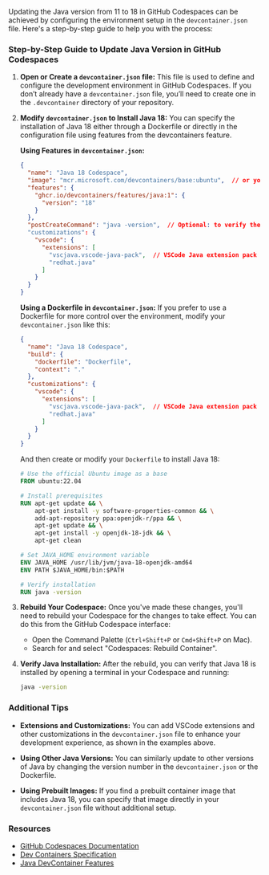 Updating the Java version from 11 to 18 in GitHub Codespaces can be achieved by configuring the environment setup in the `devcontainer.json` file. Here's a step-by-step guide to help you with the process:

### Step-by-Step Guide to Update Java Version in GitHub Codespaces

1.  **Open or Create a `devcontainer.json` file:** This file is used to define and configure the development environment in GitHub Codespaces. If you don’t already have a `devcontainer.json` file, you’ll need to create one in the `.devcontainer` directory of your repository.
    
2.  **Modify `devcontainer.json` to Install Java 18:** You can specify the installation of Java 18 either through a Dockerfile or directly in the configuration file using features from the devcontainers feature.
    
    **Using Features in `devcontainer.json`:**
    
    ```json    
    {
      "name": "Java 18 Codespace",
      "image": "mcr.microsoft.com/devcontainers/base:ubuntu",  // or your preferred base image
      "features": {
        "ghcr.io/devcontainers/features/java:1": {
          "version": "18"
        }
      },
      "postCreateCommand": "java -version",  // Optional: to verify the installation
      "customizations": {
        "vscode": {
          "extensions": [
            "vscjava.vscode-java-pack",  // VSCode Java extension pack
            "redhat.java"
          ]
        }
      }
    }
    ```
    
    **Using a Dockerfile in `devcontainer.json`:** If you prefer to use a Dockerfile for more control over the environment, modify your `devcontainer.json` like this:
    
    ```json    
    {
      "name": "Java 18 Codespace",
      "build": {
        "dockerfile": "Dockerfile",
        "context": "."
      },
      "customizations": {
        "vscode": {
          "extensions": [
            "vscjava.vscode-java-pack",  // VSCode Java extension pack
            "redhat.java"
          ]
        }
      }
    }
    ```
    
    And then create or modify your `Dockerfile` to install Java 18:
    
    ```Dockerfile    
    # Use the official Ubuntu image as a base
    FROM ubuntu:22.04
    
    # Install prerequisites
    RUN apt-get update && \
        apt-get install -y software-properties-common && \
        add-apt-repository ppa:openjdk-r/ppa && \
        apt-get update && \
        apt-get install -y openjdk-18-jdk && \
        apt-get clean
    
    # Set JAVA_HOME environment variable
    ENV JAVA_HOME /usr/lib/jvm/java-18-openjdk-amd64
    ENV PATH $JAVA_HOME/bin:$PATH
    
    # Verify installation
    RUN java -version
    ```
    
3.  **Rebuild Your Codespace:** Once you've made these changes, you'll need to rebuild your Codespace for the changes to take effect. You can do this from the GitHub Codespace interface:
    
    * Open the Command Palette (`Ctrl+Shift+P` or `Cmd+Shift+P` on Mac).
    * Search for and select "Codespaces: Rebuild Container".
4.  **Verify Java Installation:** After the rebuild, you can verify that Java 18 is installed by opening a terminal in your Codespace and running:
    
    ```sh    
    java -version
    ```
    

### Additional Tips

* **Extensions and Customizations:** You can add VSCode extensions and other customizations in the `devcontainer.json` file to enhance your development experience, as shown in the examples above.
    
* **Using Other Java Versions:** You can similarly update to other versions of Java by changing the version number in the `devcontainer.json` or the Dockerfile.
    
* **Using Prebuilt Images:** If you find a prebuilt container image that includes Java 18, you can specify that image directly in your `devcontainer.json` file without additional setup.
    

### Resources

* [GitHub Codespaces Documentation](https://docs.github.com/en/codespaces)
* [Dev Containers Specification](https://containers.dev/)
* [Java DevContainer Features](https://github.com/devcontainers/features/tree/main/src/java)
